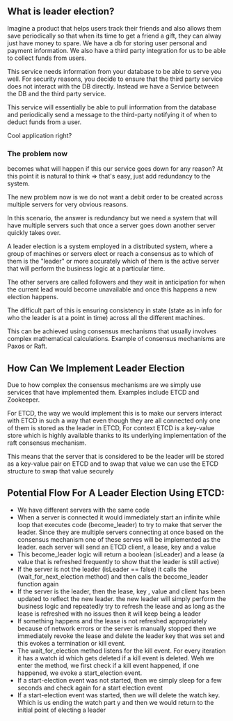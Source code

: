 ## What is leader election?
Imagine a product that helps  users track their friends and also allows them save periodically so that when its time to get a friend a gift, they can alway just have money to spare. We have a db for storing user personal and payment information. We also have a third party integration for us to be able to collect funds from users.

This service needs information from your database to be able to serve you well. For security reasons, you decide to  ensure that the third party service does not interact with the DB directly. Instead we have a Service between the DB and the third party service. 

This service will essentially be able to pull information from the database and periodically send a message to the third-party notifying it of when to deduct funds from a user.

Cool application right?

### **The problem now**
 becomes what will happen if this our service goes down for any reason?
At this point it is natural to think  => that's easy, just add redundancy to the system.

The new problem now is we do not want a debit order to be created across multiple servers for very obvious reasons.

In this scenario, the answer is redundancy but we need a system that will have multiple servers such that once a server goes down another server quickly takes over.

A leader election is a system employed in a distributed system, where a group of machines or servers elect or reach a consensus as to which of them is the "leader" or more accurately which of them is the active server that will perform the business logic at a particular time.

The other servers are called followers and they wait in anticipation for when the current lead would become unavailable and once this happens a new election happens.

The difficult part of this is ensuring consistency in state (state as in info for who the leader is at a point in time) across all the different machines. 

This can be achieved using consensus mechanisms that usually involves complex mathematical calculations. Example of consensus mechanisms are Paxos or Raft.

## How Can We Implement Leader Election

Due to how complex the consensus mechanisms are we simply use services that have implemented them. Examples include ETCD and Zookeeper.

For ETCD, the way we would implement this is to make our servers interact with ETCD in such a way that even though they are all connected only one of them is stored as the leader in ETCD, For context ETCD is a key-value store which is highly available thanks to its underlying implementation of the raft consensus mechanism. 

This means that the server that is considered to be the leader will be stored as a key-value pair on ETCD and to swap that value  we can use the ETCD structure to swap that value securely

## Potential Flow For A Leader Election Using ETCD:
- We have different servers with the same code 
- When a server is connected it would immediately start an infinite while loop that executes code (become_leader) to try to make that server the leader. Since they are multiple servers connecting at once based on the consensus mechanism one of these serves will be implemented  as the leader. each server will send an ETCD client, a lease, key and a value
- This become_leader logic will return a boolean (isLeader) and a lease (a value that is refreshed frequently to show that the leader is still active)
- If the server is not the leader (isLeader == false) it calls the (wait_for_next_election method) and then calls the become_leader function again
- If the server is the leader, then the lease, key , value and client has been updated to reflect the new leader.  the new leader will simply perform the business logic and repeatedly try to refresh the lease and as long as the lease is refreshed with no issues then it will keep being a leader
- If something happens and the lease is not refreshed appropriately because of network errors or the server is manually stopped then we immediately revoke the lease and delete the leader key that was set and this evokes a termination or kill event. 
- The wait_for_election method listens for the kill event. For every iteration it has a watch id which gets deleted if a kill event is deleted. Weh we enter the method, we first check if a kill event happened, if one happened, we evoke a start_election event.
- If a start-election event was not started, then we simply sleep for a few seconds and check again for a start election event
- If a start-election event was started, then we will delete the watch key. Which is us ending the watch part y and then we would return to the initial point of electing a leader





